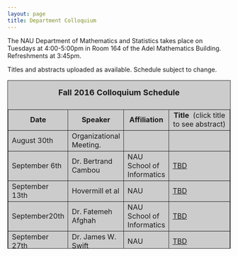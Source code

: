 ```yaml
---
layout: page
title: Department Colloquium
---
```


The NAU Department of Mathematics and Statistics takes place on Tuesdays at 4:00-5:00pm in Room 164 of the Adel Mathematics
Building. Refreshments at 3:45pm.

Titles and abstracts uploaded as available.  Schedule subject to change.  

<table width="90%" height="381" border="" align="center" bordercolor="#333333" bgcolor="#CCCCCC">
<caption>
<center>
  <p><b><font size="+1">Fall 2016 Colloquium Schedule</font></b></p>
  </center>
</caption>

<tbody>
<tr>
<td width="17%">
<center>
  <b>Date</b>
</center></td>

<td width="16%">
<center>
  <b>Speaker</b>
</center></td>

<td width="12%">
<center>
  <b>Affiliation</b>
</center></td>

<td width="55%">
<center>
  <b>Title&nbsp;</b> (click title to see abstract)
</center></td>
</tr>

<tr>
<td>August 30th</td>
<td>Organizational Meeting.</td>
<td></td>
<td></td>
</tr>

<tr>
<td>September 6th</td>
<td>Dr. Bertrand Cambou</td>
<td>NAU<br>School of Informatics</td>
<td><a href="{{ site.baseurl }}/colloquium_files/cambou_090616.pdf" target="_blank">
TBD</a></td>
</tr>

<tr>
<td>September 13th</td>
<td>Hovermill et al</td>
<td>NAU</td>
<td><a href="{{ site.baseurl }}/colloquium_files/hovermill_091316.pdf" target="_blank">
TBD</a></td>
</tr>

<tr>
<td>September20th</td>
<td>Dr. Fatemeh Afghah</td>
<td>NAU<br>School of Informatics</td>
<td><a href="{{ site.baseurl }}/colloquium_files/afghah_092016.pdf" target="_blank">
TBD</a></td>
</tr>

<tr>
<td>September 27th</td>
<td>Dr. James W. Swift</td>
<td>NAU</td>
<td><a href="{{ site.baseurl }}/colloquium_files/swift_092716.pdf" target="_blank">
TBD</a></td>
</tr>

<tr>
<td>October 4th</td>
<td>TBD</td>
<td></td>
<td><a href="{{ site.baseurl }}/colloquium_files/xxx_100416.pdf" target="_blank">
TBD</a></td>
</tr>

<tr>
<td>October 11th</td>
<td>TBD</td>
<td></td>
<td><a href="{{ site.baseurl }}/colloquium_files/xxx_101116.pdf" target="_blank">
TBD</a></td>
</tr>

<tr>
<td>October 18th</td>
<td>TBD</td>
<td></td>
<td><a href="{{ site.baseurl }}/colloquium_files/xxx_101816.pdf" target="_blank">
TBD</a></td>
</tr>

<tr>
<td>October 25th</td>
<td>TBD</td>
<td></td>
<td><a href="{{ site.baseurl }}/colloquium_files/xxx_102516.pdf" target="_blank">
TBD</a></td>
</tr>

<tr>
<td>November 1st</td>
<td>TBD</td>
<td></td>
<td><a href="{{ site.baseurl }}/colloquium_files/xxx_110116.pdf" target="_blank">
TBD</a></td>
</tr>

<tr>
<td>November 8th</td>
<td>TBD</td>
<td></td>
<td><a href="{{ site.baseurl }}/colloquium_files/xxx_110816.pdf" target="_blank">
TBD</a></td>
</tr>

<tr>
<td>November 15th</td>
<td>TBD</td>
<td></td>
<td><a href="{{ site.baseurl }}/colloquium_files/xxx_111516.pdf" target="_blank">
TBD</a></td>
</tr>

<tr>
<td>November 22nd</td>
<td>Dr. Kathryn Bryant</td>
<td>Colorado College</td>
<td><a href="{{ site.baseurl }}/colloquium_files/bryant_112216.pdf" target="_blank">
TBD</a></td>
</tr>

<tr>
<td><strong>Monday</strong><br>November 29th</td>
<td>Dr. Kyle Peterson</td>
<td>DePaul University</td>
<td><a href="{{ site.baseurl }}/colloquium_files/petersen_112916.pdf" target="_blank">
TBD</a></td>
</tr>

<tr>
<td>December 6th</td>
<td>Reading Week</td>
<td></td>
<td></td>
</tr>

